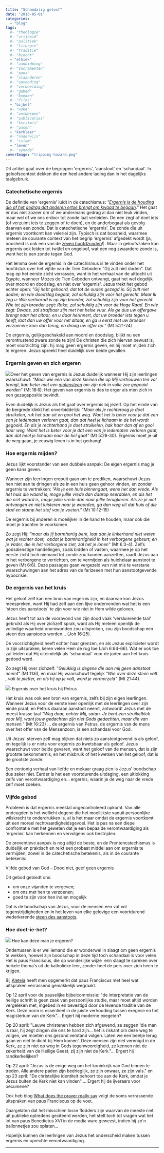 ```yaml
---
title: "Schandalig geloof"
date: "2013-05-01"
categories: 
  - "blog"
tags:
  #- "theologie"
  #- "vrijheid"
  #- "politiek"
  #- "liturgie"
  #- "traditie"
  #- "biecht"
  - "ethiek"
  #- "aanbidding"
  #- "sacramenten"
  #- "paus"
  #- "vlaanderen"
  #- "opvoeding"
  #- "verbeelding"
  #- "gebed"
  #- "boeken"
  #- "films"
  - "bijbel"
  #- "woke"
  #- "antwerpen"
  #- "publicaties"
  #- "kerstmis"
  #- "pasen"
  - "kerkleer"
  #- "onderwijs"
  #- "islam"
  - "leven"
  #- "synode"
coverImage: "tripping-hazard.png"
---
```


Dit artikel gaat over de begrippen 'ergernis', 'aanstoot' en 'schandaal'. In geloofscontext dekken die een heel andere lading dan in het dagelijks taalgebruik.

### Catechetische ergernis

De definitie van 'ergernis' luidt in de catechismus: _"_[_Ergernis is de houding die of het gedrag dat anderen ertoe brengt om kwaad te begaan_](http://rkdocumenten.nl/rkdocs/index.php?mi=600&doc=1&al=2284-2287)_."_ Het gaat er dus niet zozeer om of we andermans gedrag al dan niet leuk vinden, maar wel of we ons erdoor tot zonde laat verleiden. De een zegt of doet iets (of verzuimt iets te zeggen of te doen), en de anderbegaat als gevolg daarvan een zonde. Dat is catechetische 'ergernis'. De zonde die uit ergernis voortkomt kan velerlei zijn. Typisch is dat boosheid, waarmee meteen de courante context van het begrip 'ergernis' afgedekt wordt (ja, boosheid is ook een van de [zeven hoofdzonden](http://prentencatechismus.org/2011/01/17/twaalfde-artikel-vervolg-ik-geloof-in-het-eeuwig-leven/)!). Maar in geloofszaken kan ergernis ook leiden tot twijfel en ongeloof, wat een nog zwaardere zonde is, want het is een zonde tegen God.

Het lemma over de ergernis in de catechismus is te vinden onder het hoofdstuk over het vijfde van de Tien Geboden: "Gij zult niet doden". Dat mag op het eerste zicht verrassen, want in het verhaal van de uittocht uit Egypte, wanneer Mozes de Tien Geboden ontvangt, gaat het wel degelijk over moord en doodslag, en niet over 'ergernis'. Jezus trekt het gebod echter open: _"Gij hebt gehoord, dat tot de ouden gezegd is: Gij zult niet doden; en wie doodslag begaat, zal schuldig zijn voor het gerecht. Maar Ik zeg u: Wie vertoornd is op zijn broeder, zal schuldig zijn voor het gerecht. Wie tot zijn broeder zegt: Raka, zal schuldig zijn voor de Hoge Raad. En wie zegt: Dwaas, zal strafbaar zijn met het helse vuur. Als ge dus uw offergave brengt naar het altaar, en u daar herinnert, dat uw broeder iets tegen u heeft, laat dan uw offer voor het altaar, en ga u eerst met uw broeder verzoenen; kom dan terug, en draag uw offer op."_ (Mt 5:21-24)

De ergernis, gelijkgeschakeld aan moord en doodslag, blijkt nu een verontrustend zware zonde te zijn! De christen die zich hiervan bewust is, moet voorzichtig zijn: hij mag geen ergernis geven, en hij moet mijden zich te ergeren. Jezus spreekt heel duidelijk over beide gevallen.

### Ergernis geven en zich ergeren

![](images/molensteen-1024x359.jpg)Over het geven van ergernis is Jezus duidelijk wanneer Hij zijn leerlingen waarschuwt: _"Maar wie één van deze kleinen die op Mij vertrouwen ten val brengt, kan beter met een_ [_molensteen_](http://gelovenleren.wordpress.com/2011/04/19/molensteen/) _om zijn nek in volle zee gegooid worden"_ (Mt 18:6). Het geven van ergernis is des te erger als men zich in een gezagspositie bevindt.

Even duidelijk is Jezus als het gaat over ergernis bij jezelf. Op het einde van de bergrede klinkt het onverbiddelijk: _"Maar als je rechteroog je doet struikelen, ruk het dan uit en gooi het weg. Want het is beter voor je dat een van je ledematen verloren gaat, dan dat heel je lichaam in de hel wordt gegooid. En als je rechterhand je doet struikelen, hak haar dan af en gooi haar weg. Want het is beter voor je dat een van je ledematen verloren gaat, dan dat heel je lichaam naar de hel gaat"_ (Mt 5:29-30). Ergernis moet je uit de weg gaan, je eeuwig leven is in het gedrang!

### Hoe ergernis mijden?

Jezus lijkt voorstander van een dubbele aanpak: De eigen ergernis mag je geen kans geven.

Wanneer zijn leerlingen eropuit gaan om te prediken, waarschuwt Jezus hen niet aan te dringen als ze in een huis geen gehoor vinden, en zonder ergernis te vertrekken: _"Als je een huis binnengaat, wens het dan vrede. Als het huis die waard is, moge jullie vrede dan daarop neerdalen, en als het die niet waard is, moge jullie vrede dan naar jullie terugkeren. Als ze je niet ontvangen en niet luisteren naar je woorden, ga dan weg uit dat huis of die stad en stamp het stof van je voeten."_ (Mt 10:12-15)

De ergernis bij anderen is moeilijker in de hand te houden, maar ook die moet je trachten te voorkomen.

Zo zegt Hij: _"maar als jij barmhartig bent, laat dan je linkerhand niet weten wat je rechter doet,  opdat je barmhartigheid in het verborgene gebeurt; en je Vader, die in het verborgene ziet, zal het je lonen"_ (Mt 6:3-4). Zelfs godsdienstige handelingen, zoals bidden of vasten, waarmee je op het eerste zicht toch niemand tot zonde zou kunnen aanzetten, raadt Jezus aan in het verborgene te verrichten, om te vermijden als huichelaar aanstoot te geven (Mt 6:6). Deze passages gaan vergezeld van niet mis te verstane waarschuwingen aan het adres van de farizeeen met hun aanstootgevende hypocrisie.

### De ergernis van het kruis

Het geloof zelf kan een bron van ergernis zijn, en daarvan kon Jezus meespreken, want Hij had zelf aan den lijve ondervonden wat het is een 'steen des aanstoots' te zijn voor wie niet in Hem wilde geloven.

Jezus heeft tot aan de vooravond van zijn dood vaak 'versluierende taal' gebruikt als Hij over zichzelf sprak, want als Hij meteen openlijk de volledige waarheid onomwonden zou uitspreken, zou zijn boodschap een steen des aanstoots worden... (Joh 16:25).

De voorzichtigheid heeft echter haar grenzen, en als Jezus explicieter wordt in zijn uitspraken, keren velen Hem de rug toe (Joh 6:64-66). Wat er ook toe zal leiden dat Hij uiteindelijk als 'schandaal' voor de joden aan het kruis gedood werd.

Zo zegt Hij over zichzelf: "_Gelukkig is degene die aan mij geen aanstoot neemt"_ (Mt 11:6), en maar Hij waarschuwt tegelijk _"Wie over deze steen valt , valt te pletter, en als hij op je valt, word je vermorzeld"_ (Mt 21:44).

![](images/jesus-rebukes-peter-244x300.jpg) Ergernis over het kruis bij Petrus

Het kruis was ook een bron van ergernis, zelfs bij zijn eigen leerlingen. Wanneer Jezus voor de eerste keer openlijk met de leerlingen over zijn einde praat, en Petrus daaraan aanstoot neemt, antwoordt Jezus met de meest krasse taal _"Weg daar, achter Mij, satan. Je bent een struikelblok voor Mij, want jouw gedachten zijn niet Gods gedachten, maar die van mensen."_ (Mt 16:23) … de ergernis van Petrus, de ergernis van de mens over het offer van de Mensenzoon, is een schandaal voor God.

Uit Jezus' sterven zelf mag blijken dat niets zo aanstootgevend is als geloof, en tegelijk is er niets voor ergernis zo kwetsbaar als geloof. Jezus waarschuwt voor beide gevaren, want het geloof van de mensen, dat is zijn grootste bekommernis, en het misbruik of het kwetsen van het geloof, dat is de grootste zonde.  

Een eentonig verhaal van liefde en mekaar graag zien is Jezus' boodschap dus zeker niet. Eerder is het een voortdurende uitdaging, een uitlokking zelfs van verontwaardiging en... ergernis, waarin je de weg naar de vrede zelf moet zoeken.

### Vijfde gebod

Probleem is dat ergernis meestal ongecontroleerd opkomt. Van alle ondeugden is het wellicht degene die het moeilijkste vanuit persoonlijke wilskracht te onderdrukken is, al is het maar omdat de ergernis voortkomt uit een moreel rechtvaardigheidsgevoel. Het is pas na een diepe confrontatie met het geweten dat je een bepaalde verontwaardiging als 'ergernis' kan herkennen en vervolgens ook bestrijden.

De preventieve aanpak is nog altijd de beste, en de Prentencatechismus is duidelijk en praktisch en reikt een probaat middel aan om ergernis te vermijden, zowel in de catechetische betekenis, als in de courante betekenis:

[Vijfde gebod van God – Dood niet, geef geen ergernis](http://prentencatechismus.org/2011/02/10/de-geboden-vijfde-gebod-van-god-vervolg-dood-niet-geef-geen-ergernis-2/)

Dit gebod gebiedt ons:

- om onze vijanden te vergeven;
- om ons met hen te verzoenen;
- goed te zijn voor hen indien mogelijk

Dat is de boodschap van Jezus, voor de mensen een vat vol tegenstrijdigheden en in het leven van elke gelovige een voortdurend wederkerende [steen des aanstoots](http://nikolaassintobin.blogspot.be/2013/04/een-aanstootgevend-verhaal-van-vergeving.html "Nikolaas Sintobin - Een aanstootgevend verhaal van vergeving").

### Hoe doet-ie-het?

![](images/pope-francis-smiling-150x150.jpg) Hoe kan deze man je ergeren?

Ondertussen is er wel iemand die er wonderwel in slaagt om geen ergernis te wekken, hoewel zijn boodschap in deze tijd toch schandaal is voor velen. Het is paus Franciscus, die op wonderlijke wijze  erin slaagt te spreken over heikele thema's uit de katholieke leer, zonder heel de pers over zich heen te krijgen.

Bij [Aleteia](http://www.aleteia.org/en/article/the-spell-of-pope-francis-1141001) heeft men opgemerkt dat paus Franciscus met heel wat uitspraken verrassend gemakkelijk wegraakt.

Op 12 april voor de pauselijke bijbelcommissie: "de interpretatie van de heilige schrift is geen zaak van persoonlijke studie, maar moet altijd worden vergeleken met, ingebed in en bevestigd door de levende traditie van de Kerk. Deze norm is essentieel in de juiste verhouding tussen exegese en het magisterium van de Kerk"... Ergert hij moderne exegeten?

Op 20 april: "Lauwe christenen hebben zich afgewend, ze zeggen 'die man is raar, hij zegt dingen die ons te hard zijn... het is riskant om deze weg te volgen, we moeten ons gezond verstand volgen. Laten we een beetje terug gaan en niet te dicht bij Hem komen'. Deze mensen zijn niet verenigd in de Kerk, ze zijn niet op weg in Gods tegenwoordigheid, ze kennen niet de zekerheid van de Heilige Geest, zij zijn niet de Kerk."... Ergert hij randkerkelijken?

Op 22 april: "Jezus is de enige weg om het koninkrijk van God binnen te treden. Alle andere paden zijn bedrieglijk, ze zijn onwaar, ze zijn vals." en op 23 april: "De christelijke identiteit behoort toe aan de Kerk, omdat je Jezus buiten de Kerk niet kan vinden".... Ergert hij de ijveraars voor oecumene?

Ook heb blog [What does the prayer really say](http://wdtprs.com/blog/2013/04/pope-francis-the-devil-and-you/?utm_source=rss&utm_medium=rss&utm_campaign=pope-francis-the-devil-and-you "Pope Francis, the Devil, and You") volgt de soms verrassende uitspraken van paus Franciscus op de voet.

Daargelaten dat het misschien losse flodders zijn waarvan de meeste niet uit publieke optredens geciteerd werden, het stelt toch tot vragen wat het lot van paus Benedictus XVI in de media ware geweest, indien hij zo'n ballonnetjes zou oplaten...

Hopelijk kunnen de leerlingen van Jezus het onderscheid maken tussen ergernis en oprechte verontwaardiging.

* * *


